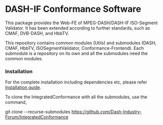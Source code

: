 # DASH-IF Conformance Software

This package provides the Web-FE of MPEG-DASH/DASH-IF ISO-Segment Validator. It has been extended according to further standards, such as CMAF, DVB-DASH, and HbbTV.

This repository contains common modules (Utils) and submodules (DASH, CMAF, HbbTV, ISOSegmentValidator, Conformance-Frontend). Each submodule is a repository on its own and all the submodules need the common modules.

### Installation

For the complete installation including dependencies etc, please refer [Installation guide]( https://github.com/Dash-Industry-Forum/Conformance-Software/blob/master/Documentation/HbbTV_DVB/Installation_Guide.pdf).

To clone the IntegratedConformance with all the submodules, use the command, 

git clone --recurse-submodules https://github.com/Dash-Industry-Forum/IntegratedConformance


